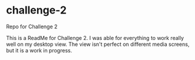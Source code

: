 # challenge-2
Repo for Challenge 2

This is a ReadMe for Challenge 2.  I was able for everything to work really well on my desktop view.  The view isn't perfect on different media screens, but it is a work in progress.  

